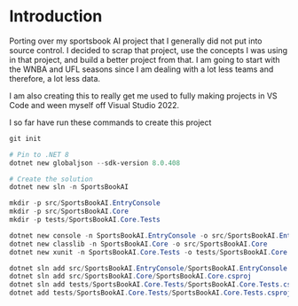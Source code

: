 # Introduction

Porting over my sportsbook AI project that I generally did not put into source control. I decided to scrap that project, use the concepts I was using in that project, and build a better project from that. I am going to start with the WNBA and UFL seasons since I am dealing with a lot less teams and therefore, a lot less data.

I am also creating this to really get me used to fully making projects in VS Code and ween myself off Visual Studio 2022.

I so far have run these commands to create this project

```powershell
git init

# Pin to .NET 8
dotnet new globaljson --sdk-version 8.0.408

# Create the solution
dotnet new sln -n SportsBookAI

mkdir -p src/SportsBookAI.EntryConsole
mkdir -p src/SportsBookAI.Core
mkdir -p tests/SportsBookAI.Core.Tests

dotnet new console -n SportsBookAI.EntryConsole -o src/SportsBookAI.EntryConsole
dotnet new classlib -n SportsBookAI.Core -o src/SportsBookAI.Core
dotnet new xunit -n SportsBookAI.Core.Tests -o tests/SportsBookAI.Core.Tests

dotnet sln add src/SportsBookAI.EntryConsole/SportsBookAI.EntryConsole.csproj
dotnet sln add src/SportsBookAI.Core/SportsBookAI.Core.csproj
dotnet sln add tests/SportsBookAI.Core.Tests/SportsBookAI.Core.Tests.csproj
dotnet add tests/SportsBookAI.Core.Tests/SportsBookAI.Core.Tests.csproj reference src/SportsBookAI.Core/SportsBookAI.Core.csproj
```
